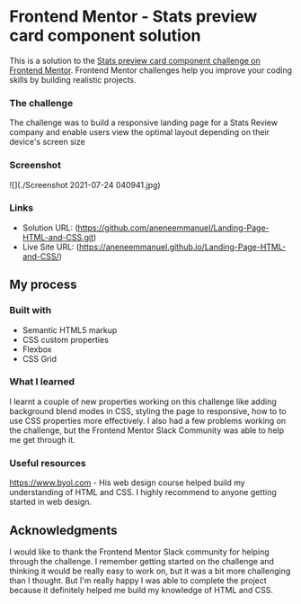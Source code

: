 # Frontend Mentor - Stats preview card component solution

This is a solution to the [Stats preview card component challenge on Frontend Mentor](https://www.frontendmentor.io/challenges/stats-preview-card-component-8JqbgoU62). Frontend Mentor challenges help you improve your coding skills by building realistic projects. 

### The challenge
The challenge was to build a responsive landing page for a Stats Review company and enable users view the optimal layout depending on their device's screen size

### Screenshot

![](./Screenshot 2021-07-24 040941.jpg)


### Links

- Solution URL: (https://github.com/aneneemmanuel/Landing-Page-HTML-and-CSS.git)
- Live Site URL: (https://aneneemmanuel.github.io/Landing-Page-HTML-and-CSS/)

## My process

### Built with

- Semantic HTML5 markup
- CSS custom properties
- Flexbox
- CSS Grid

### What I learned

I learnt a couple of new properties working on this challenge like adding background blend modes in CSS, styling the page to responsive, how to to use CSS properties more effectively. I also had a few problems working on the challenge, but the Frontend Mentor Slack Community was able to help me get through it.


### Useful resources

https://www.byol.com - His web design course helped build my understanding of HTML and CSS. I highly recommend to anyone getting started in web design.

## Acknowledgments

I would like to thank the Frontend Mentor Slack community for helping through the challenge. I remember getting started on the challenge and thinking it would be really easy to work on, but it was a bit more challenging than I thought. But I'm really happy I was able to complete the project because it definitely helped me build my knowledge of HTML and CSS. 
